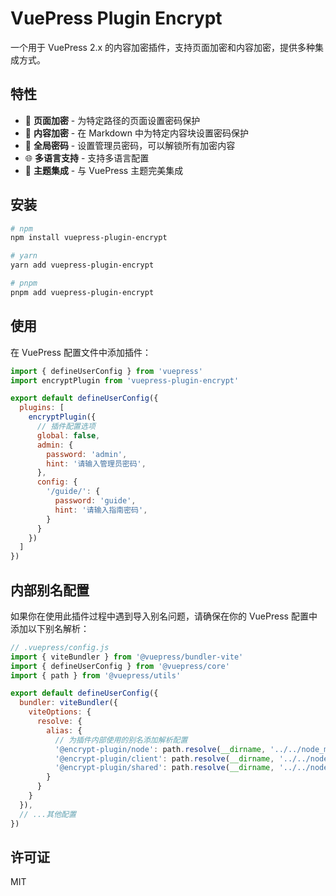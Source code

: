 # VuePress Plugin Encrypt

一个用于 VuePress 2.x 的内容加密插件，支持页面加密和内容加密，提供多种集成方式。

## 特性

- 📄 **页面加密** - 为特定路径的页面设置密码保护
- 📝 **内容加密** - 在 Markdown 中为特定内容块设置密码保护
- 🔑 **全局密码** - 设置管理员密码，可以解锁所有加密内容
- 🌐 **多语言支持** - 支持多语言配置
- 🎨 **主题集成** - 与 VuePress 主题完美集成

## 安装

```bash
# npm
npm install vuepress-plugin-encrypt

# yarn
yarn add vuepress-plugin-encrypt

# pnpm
pnpm add vuepress-plugin-encrypt
```

## 使用

在 VuePress 配置文件中添加插件：

```js
import { defineUserConfig } from 'vuepress'
import encryptPlugin from 'vuepress-plugin-encrypt'

export default defineUserConfig({
  plugins: [
    encryptPlugin({
      // 插件配置选项
      global: false,
      admin: {
        password: 'admin',
        hint: '请输入管理员密码',
      },
      config: {
        '/guide/': {
          password: 'guide',
          hint: '请输入指南密码',
        }
      }
    })
  ]
})
```

## 内部别名配置

如果你在使用此插件过程中遇到导入别名问题，请确保在你的 VuePress 配置中添加以下别名解析：

```js
// .vuepress/config.js
import { viteBundler } from '@vuepress/bundler-vite'
import { defineUserConfig } from '@vuepress/core'
import { path } from '@vuepress/utils'

export default defineUserConfig({
  bundler: viteBundler({
    viteOptions: {
      resolve: {
        alias: {
          // 为插件内部使用的别名添加解析配置
          '@encrypt-plugin/node': path.resolve(__dirname, '../../node_modules/vuepress-plugin-encrypt/lib/node'),
          '@encrypt-plugin/client': path.resolve(__dirname, '../../node_modules/vuepress-plugin-encrypt/lib/client'),
          '@encrypt-plugin/shared': path.resolve(__dirname, '../../node_modules/vuepress-plugin-encrypt/lib/shared'),
        }
      }
    }
  }),
  // ...其他配置
})
```

## 许可证

MIT 
